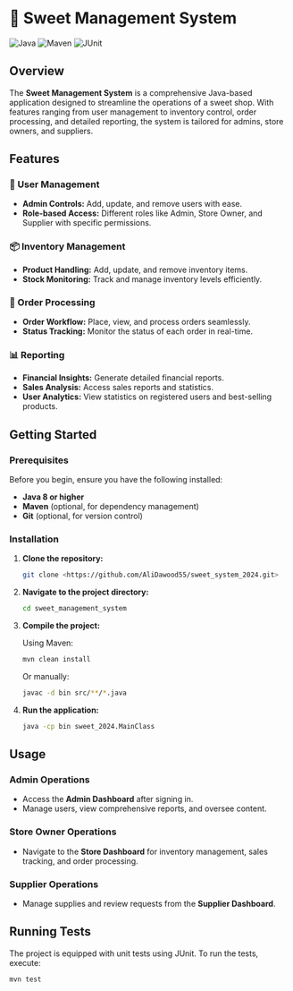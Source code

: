 # 🍬 Sweet Management System

![Java](https://img.shields.io/badge/Java-ED8B00?style=for-the-badge&logo=java&logoColor=white)
![Maven](https://img.shields.io/badge/Maven-C71A36?style=for-the-badge&logo=apache-maven&logoColor=white)
![JUnit](https://img.shields.io/badge/JUnit-25A162?style=for-the-badge&logo=junit5&logoColor=white)

## Overview

The **Sweet Management System** is a comprehensive Java-based application designed to streamline the operations of a sweet shop. With features ranging from user management to inventory control, order processing, and detailed reporting, the system is tailored for admins, store owners, and suppliers.

## Features

### 👥 User Management
- **Admin Controls:** Add, update, and remove users with ease.
- **Role-based Access:** Different roles like Admin, Store Owner, and Supplier with specific permissions.

### 📦 Inventory Management
- **Product Handling:** Add, update, and remove inventory items.
- **Stock Monitoring:** Track and manage inventory levels efficiently.

### 🛒 Order Processing
- **Order Workflow:** Place, view, and process orders seamlessly.
- **Status Tracking:** Monitor the status of each order in real-time.

### 📊 Reporting
- **Financial Insights:** Generate detailed financial reports.
- **Sales Analysis:** Access sales reports and statistics.
- **User Analytics:** View statistics on registered users and best-selling products.

## Getting Started

### Prerequisites

Before you begin, ensure you have the following installed:

- **Java 8 or higher**
- **Maven** (optional, for dependency management)
- **Git** (optional, for version control)

### Installation

1. **Clone the repository:**

    ```bash
    git clone <https://github.com/AliDawood55/sweet_system_2024.git>
    ```

2. **Navigate to the project directory:**

    ```bash
    cd sweet_management_system
    ```

3. **Compile the project:**

    Using Maven:

    ```bash
    mvn clean install
    ```

    Or manually:

    ```bash
    javac -d bin src/**/*.java
    ```

4. **Run the application:**

    ```bash
    java -cp bin sweet_2024.MainClass
    ```

## Usage

### Admin Operations
- Access the **Admin Dashboard** after signing in.
- Manage users, view comprehensive reports, and oversee content.

### Store Owner Operations
- Navigate to the **Store Dashboard** for inventory management, sales tracking, and order processing.

### Supplier Operations
- Manage supplies and review requests from the **Supplier Dashboard**.

## Running Tests

The project is equipped with unit tests using JUnit. To run the tests, execute:

```bash
mvn test
